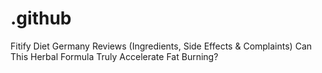 # .github
Fitify Diet Germany Reviews (Ingredients, Side Effects &amp; Complaints) Can This Herbal Formula Truly Accelerate Fat Burning?

